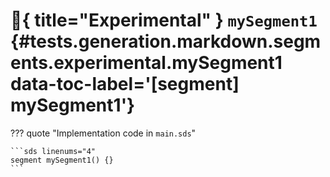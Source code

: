 [//]: # (DO NOT EDIT THIS FILE DIRECTLY. Instead, edit the corresponding stub file and execute `npm run docs:api`.)

# :test_tube:{ title="Experimental" } <code class="doc-symbol doc-symbol-segment"></code> `mySegment1` {#tests.generation.markdown.segments.experimental.mySegment1 data-toc-label='[segment] mySegment1'}

??? quote "Implementation code in `main.sds`"

    ```sds linenums="4"
    segment mySegment1() {}
    ```
